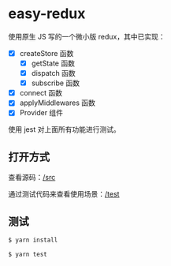# easy-redux

使用原生 JS 写的一个微小版 redux，其中已实现：

- [x] createStore 函数
    - [x] getState 函数
    - [x] dispatch 函数
    - [x] subscribe 函数
- [x] connect 函数
- [x] applyMiddlewares 函数
- [x] Provider 组件

使用 jest 对上面所有功能进行测试。

## 打开方式

查看源码：[/src](https://github.com/Haixiang6123/easy-redux/tree/master/src)

通过测试代码来查看使用场景：[/test](https://github.com/Haixiang6123/easy-redux/tree/master/test)

## 测试

```bash
$ yarn install

$ yarn test
```
